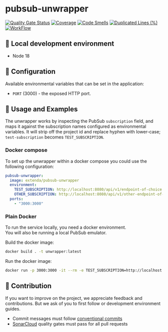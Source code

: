 # pubsub-unwrapper

[![Quality Gate Status](https://sonarcloud.io/api/project_badges/measure?project=extenda_hiiretail-pubsub-unwrapper&metric=alert_status&token=b9935bd45c2c8d6d588af0898aa0e468c7d814dd)](https://sonarcloud.io/dashboard?id=extenda_hiiretail-pubsub-unwrapper)
[![Coverage](https://sonarcloud.io/api/project_badges/measure?project=extenda_hiiretail-pubsub-unwrapper&metric=coverage&token=b9935bd45c2c8d6d588af0898aa0e468c7d814dd)](https://sonarcloud.io/dashboard?id=extenda_hiiretail-pubsub-unwrapper)
[![Code Smells](https://sonarcloud.io/api/project_badges/measure?project=extenda_hiiretail-pubsub-unwrapper&metric=code_smells&token=b9935bd45c2c8d6d588af0898aa0e468c7d814dd)](https://sonarcloud.io/dashboard?id=extenda_hiiretail-pubsub-unwrapper)
[![Duplicated Lines (%)](https://sonarcloud.io/api/project_badges/measure?project=extenda_hiiretail-pubsub-unwrapper&metric=duplicated_lines_density&token=b9935bd45c2c8d6d588af0898aa0e468c7d814dd)](https://sonarcloud.io/dashboard?id=extenda_hiiretail-pubsub-unwrapper)
[![WorkFlow](https://github.com/extenda/hiiretail-pubsub-unwrapper/actions/workflows/commit.yaml/badge.svg)](https://github.com/extenda/hiiretail-pubsub-unwrapper/actions)

## :wrench: Local development environment

* Node 18

## :nut_and_bolt: Configuration

Available environmental variables that can be set in the application:

* `PORT` (3000) - the exposed HTTP port.

## :notebook_with_decorative_cover: Usage and Examples

The unwrapper works by inspecting the PubSub `subscription` field, and maps it against the
subscription names configured as environmental variables. It will strip off the project id
and replace hyphen with lower-case; `test-subscription` becomes `TEST_SUBSCRIPTION`.

### Docker compose

To set up the unwrapper within a docker compose you could use the following configuration:

```yaml
pubsub-unwrapper:
  image: extenda/pubsub-unwrapper
  environment:
    TEST_SUBSCRIPTION: http://localhost:8080/api/v1/endpoint-of-choice
    OTHER_SUBSCRIPTION: http://localhost:8080/api/v1/other-endpoint-of-choice
  ports:
    - "3000:3000"
```

### Plain Docker

To run the service locally, you need a docker environment.\
You will also be running a local PubSub emulator.

Build the docker image:
```bash
docker build . -t unwrapper:latest
```

Run the docker image:
```bash
docker run -p 3000:3000 -it --rm -e TEST_SUBSCRIPTION=http://localhost:8080/api/v1/endpoint-of-choice unwrapper:latest
```

## :information_desk_person: Contribution

If you want to improve on the project, we appreciate feedback and contributions. But we ask of you to first follow or development environment guides.

* Commit messages must follow [conventional commits](https://conventionalcommits.org)
* [SonarCloud](https://sonarcloud.io/dashboard?id=extenda_structurizr-to-png) quality gates must pass for all pull requests
